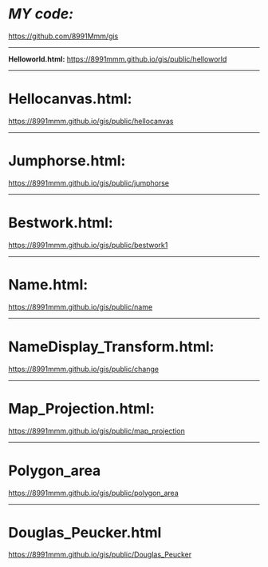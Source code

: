 **_MY code:_**
===============
https://github.com/8991Mmm/gis
***
**Helloworld.html:**
https://8991mmm.github.io/gis/public/helloworld
***
**Hellocanvas.html:**
===============
https://8991mmm.github.io/gis/public/hellocanvas
***
**Jumphorse.html:**
===============
https://8991mmm.github.io/gis/public/jumphorse
***
**Bestwork.html:**
===============
https://8991mmm.github.io/gis/public/bestwork1
***
**Name.html:**
==============
https://8991mmm.github.io/gis/public/name
***
**NameDisplay_Transform.html:**
==============
https://8991mmm.github.io/gis/public/change
***
**Map_Projection.html:**
==============
https://8991mmm.github.io/gis/public/map_projection
***
**Polygon_area**
==============
https://8991mmm.github.io/gis/public/polygon_area
***
**Douglas_Peucker.html**
==============
https://8991mmm.github.io/gis/public/Douglas_Peucker
